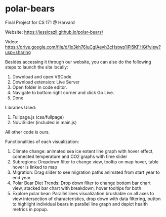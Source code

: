# polar-bears
Final Project for CS 171 @ Harvard

Website: https://jessicazli.github.io/polar-bears/

Video: https://drive.google.com/file/d/1x3kh76IuCglAevh3cHstwp1lPi5KFHGf/view?usp=sharing

Besides accessing it through our website, you can also do the following steps to launch the site locally:
1. Download and open VSCode.
2. Download extension: Live Server
3. Open folder in code editor.
4. Navigate to bottom right corner and click Go Live.
5. Done


Libraries Used:
1. Fullpage.js (css/fullpage)
2. NoUiSlider (included in main.js)

All other code is ours.

Functionalities of each visualization:
1. Climate change: animated sea ice extent line graph with hover effect, connected temperature and CO2 graphs with time slider
2. Subregions: Dropdown filter to change view, tooltip on map hover, table hover is linked to map
3. Migration: Drag slider to see migration paths animated from start year to end year
4. Polar Bear Diet Trends: Drop down filter to change bottom bar chart view, stacked bar chart with breakdown, hover tooltips for both
5. Explore polar bear: Parallel lines visualization brushable on all axes to view intersection of characteristics, drop down with data filtering, button to highlight individual bears in parallel line graph and depict health metrics in popup.